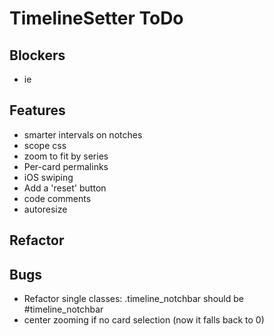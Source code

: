 # TimelineSetter ToDo


## Blockers

* ie

## Features

* smarter intervals on notches
* scope css
* zoom to fit by series
* Per-card permalinks
* iOS swiping
* Add a 'reset' button
* code comments
* autoresize


## Refactor



## Bugs

* Refactor single classes: .timeline\_notchbar should be #timeline_notchbar
* center zooming if no card selection (now it falls back to 0)

